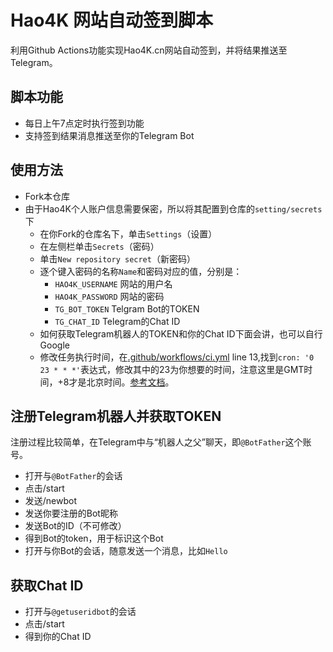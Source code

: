 # Hao4K 网站自动签到脚本

利用Github Actions功能实现Hao4K.cn网站自动签到，并将结果推送至Telegram。  

## 脚本功能
- 每日上午7点定时执行签到功能  
- 支持签到结果消息推送至你的Telegram Bot  

## 使用方法
- Fork本仓库
- 由于Hao4K个人账户信息需要保密，所以将其配置到仓库的`setting/secrets`下
    - 在你Fork的仓库名下，单击`Settings`（设置）
    - 在左侧栏单击`Secrets`（密码）
    - 单击`New repository secret`（新密码）
    - 逐个键入密码的名称`Name`和密码对应的值，分别是：
        - `HAO4K_USERNAME` 网站的用户名
        - `HAO4K_PASSWORD` 网站的密码
        - `TG_BOT_TOKEN` Telgram Bot的TOKEN
        - `TG_CHAT_ID` Telegram的Chat ID
    - 如何获取Telegram机器人的TOKEN和你的Chat ID下面会讲，也可以自行Google
    - 修改任务执行时间，在[.github/workflows/ci.yml](https://github.com/bychen009/hao4k-auto-sign-in/blob/master/.github/workflows/ci.yml) line 13,找到`cron: '0 23 * * *'`表达式，修改其中的23为你想要的时间，注意这里是GMT时间，+8才是北京时间。[参考文档](https://docs.github.com/cn/actions/reference/events-that-trigger-workflows#scheduled-events)。

## 注册Telegram机器人并获取TOKEN
注册过程比较简单，在Telegram中与“机器人之父”聊天，即`@BotFather`这个账号。
- 打开与`@BotFather`的会话
- 点击/start
- 发送/newbot
- 发送你要注册的Bot昵称
- 发送Bot的ID（不可修改）
- 得到Bot的token，用于标识这个Bot
- 打开与你Bot的会话，随意发送一个消息，比如`Hello`

## 获取Chat ID
- 打开与`@getuseridbot`的会话
- 点击/start
- 得到你的Chat ID

